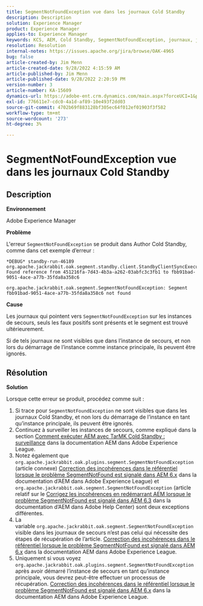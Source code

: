 ```yaml
---
title: SegmentNotFoundException vue dans les journaux Cold Standby
description: Description
solution: Experience Manager
product: Experience Manager
applies-to: Experience Manager
keywords: KCS, AEM, Cold Standby, SegmentNotFoundException, journaux, journal, Adobe Experience Manager
resolution: Resolution
internal-notes: https://issues.apache.org/jira/browse/OAK-4965
bug: false
article-created-by: Jim Menn
article-created-date: 9/28/2022 4:15:59 AM
article-published-by: Jim Menn
article-published-date: 9/28/2022 2:20:59 PM
version-number: 3
article-number: KA-15609
dynamics-url: https://adobe-ent.crm.dynamics.com/main.aspx?forceUCI=1&pagetype=entityrecord&etn=knowledgearticle&id=5941513c-e43e-ed11-9db1-0022480866ad
exl-id: 776611e7-cdc0-4a1d-af89-10e493f2dd03
source-git-commit: 4702b69f883128bf305ec64f012ef01903f3f582
workflow-type: tm+mt
source-wordcount: '273'
ht-degree: 3%

---
```


# SegmentNotFoundException vue dans les journaux Cold Standby

## Description

<b>Environnement</b>

Adobe Experience Manager

<b>Problème</b>

L&#39;erreur `SegmentNotFoundException` se produit dans Author Cold Standby, comme dans cet exemple d’erreur :

```
*DEBUG* standby-run-46189 org.apache.jackrabbit.oak.segment.standby.client.StandbyClientSyncExecution Found reference from 451216fa-7d43-4b3a-a262-03abfc3c3fb1 to fbb91bad-9051-4ace-a77b-35fda8a358c6

org.apache.jackrabbit.oak.segment.SegmentNotFoundException: Segment fbb91bad-9051-4ace-a77b-35fda8a358c6 not found
```

<b>Cause</b>

Les journaux qui pointent vers `SegmentNotFoundException` sur les instances de secours, seuls les faux positifs sont présents et le segment est trouvé ultérieurement.

Si de tels journaux ne sont visibles que dans l’instance de secours, et non lors du démarrage de l’instance comme instance principale, ils peuvent être ignorés.

## Résolution

<b>Solution</b>

Lorsque cette erreur se produit, procédez comme suit :

1. Si trace pour `SegmentNotFoundException` ne sont visibles que dans les journaux Cold Standby, et non lors du démarrage de l’instance en tant qu’instance principale, ils peuvent être ignorés.
1. Continuez à surveiller les instances de secours, comme expliqué dans la section [Comment exécuter AEM avec TarMK Cold Standby : surveillance](https://docs.adobe.com/content/help/en/experience-manager-65/deploying/deploying/tarmk-cold-standby.html#monitoring) dans la documentation AEM dans Adobe Experience League.
1. Notez également que `org.apache.jackrabbit.oak.plugins.segment.SegmentNotFoundException` (article connexe) [Correction des incohérences dans le référentiel lorsque le problème SegmentNotFound est signalé dans AEM 6.x](https://helpx.adobe.com/experience-manager/kb/fix-inconsistencies-in-the-repository-when-segmentnotfound-issue.html) dans la documentation d’AEM dans Adobe Experience League) et `org.apache.jackrabbit.oak.segment.SegmentNotFoundException` (article relatif sur le [Corrigez les incohérences en redémarrant AEM lorsque le problème SegmentNotFound est signalé dans AEM 6.3](https://helpx.adobe.com/au/experience-manager/kb/fix-inconsistencies-by-restarting-AEM-when-segmentNotFound-issue-is-reported-in-AEM.html) dans la documentation d’AEM dans Adobe Help Center) sont deux exceptions différentes.
1. La variable `org.apache.jackrabbit.oak.segment.SegmentNotFoundException` visible dans les journaux de secours n’est pas celui qui nécessite des étapes de récupération de l’article. [Correction des incohérences dans le référentiel lorsque le problème SegmentNotFound est signalé dans AEM 6.x](https://helpx.adobe.com/experience-manager/kb/fix-inconsistencies-in-the-repository-when-segmentnotfound-issue.html) dans la documentation AEM dans Adobe Experience League.
1. Uniquement si vous voyez `org.apache.jackrabbit.oak.plugins.segment.SegmentNotFoundException` après avoir démarré l’instance de secours en tant qu’instance principale, vous devrez peut-être effectuer un processus de récupération. [Correction des incohérences dans le référentiel lorsque le problème SegmentNotFound est signalé dans AEM 6.x](https://helpx.adobe.com/experience-manager/kb/fix-inconsistencies-in-the-repository-when-segmentnotfound-issue.html) dans la documentation AEM dans Adobe Experience League.

